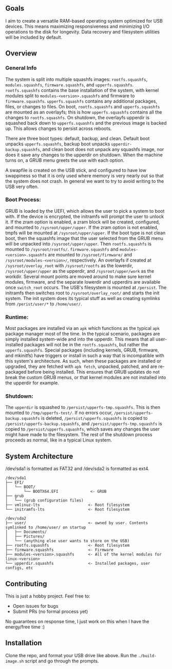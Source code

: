 ## Goals
I aim to create a versatile RAM-based operating system optimized for USB devices. This means maximizing responsiveness and minimizing I/O operations to the disk for longevity. Data recovery and filesystem utilities will be included by default.

## Overview

### General Info
The system is split into multiple squashfs images: `rootfs.squashfs`, `modules.squashfs`, `firmware.squashfs`, and `upperfs.squashfs`. `rootfs.squashfs` contains the base installation of the system, with kernel modules split to `modules-<version>.squashfs` and firmware to `firmware.squashfs`. `upperfs.squashfs` contains any additional packages, files, or changes to files. On boot, `rootfs.squashfs` and `upperfs.squashfs` are mounted as an overlayfs; this is how `upperfs.squashfs` contains all the changes to `rootfs.squashfs`. On shutdown, the overlayfs upperdir is squashed back down to `upperfs.squashfs` and the previous image is backed up. This allows changes to persist across reboots.

There are three boot types: default, backup, and clean. Default boot unpacks `upperfs.squashfs`, backup boot unpacks `upperdir-backup.squashfs`, and clean boot does not unpack any squashfs image, nor does it save any changes to the upperdir on shutdown. When the machine turns on, a GRUB menu greets the use with each option.

A swapfile is created on the USB stick, and configured to have low swappiness so that it is only used where memory is very nearly out so that the system does not crash. In general we want to try to avoid writing to the USB very often.

### Boot Process:
GRUB is loaded by the UEFI, which allows the user to pick a system to boot with. If the device is encrypted, the initramfs will prompt the user to unlock it. If the zram option is enabled, a zram block will be created, configured, and mounted to `/sysroot/upper/upper`. If the zram option is not enabled, tmpfs will be mounted at `/sysroot/upper/upper`. If the boot type is not clean boot, then the squashfs image that the user selected from the GRUB menu will be unpacked into `/sysroot/upper/upper`. Then `rootfs.squashfs` is mounted to `/sysroot/rootfs/`. `firmware.squashfs` and `modules-<version>.squashfs` are mounted to `/sysroot/firmware/` and `/sysroot/modules-<version>/`, respectively. An overlayfs if created at `/sysroot/overlay_root` with `/sysroot/rootfs` as the lowerdir, `/sysroot/upper/upper` as the upperdir, and `/sysroot/upper/work` as the workdir. Several mount points are moved around to make sure kernel modules, firmware, and the separate lowerdir and upperdirs are available once `switch_root` occurs. The USB's filesystem is mounted at `/persist`. The initramfs then switches root to `/sysroot/overlay_root/` and starts the init system. The init system does its typical stuff as well as creating symlinks from `/perist/user/*` to `/home/user/`.

### Runtime:
Most packages are installed via an `apk` which functions as the typical `apk` package manager most of the time. In the typical scenario, packages are simply installed system-wide and into the upperdir. This means that all user-installed packages will not be in the `rootfs.squashfs`, but rather the `upperfs.squashfs`. Special packages (including kernels, GRUB, firmware, and mkinitfs) have triggers or install in such a way that is incompatible with this system's architecture. As such, when these packages are installed or upgraded, they are fetched with `apk fetch`, unpacked, patched, and are re-packaged before being installed. This ensures that GRUB updates do not break the custom GRUB menus, or that kernel modules are not installed into the upperdir for example.

### Shutdown:
The `upperdir` is squashed to `/persist/upperfs-tmp.squashfs`. This is then mounted to `/tmp/upperfs-test/`. If no errors occur, `/persist/upperfs-backup.squashfs` is deleted, `/persist/upperfs.squashfs` is copied to `/persist/upperfs-backup.squashfs`, and `/persist/upperfs-tmp.squashfs` is copied to `/persist/upperfs.squashfs`, which saves any changes the user might have made to the filesystem. The rest of the shutdown process proceeds as normal, like in a typical Linux system.


## System Architecture
/dev/sda1 is formatted as FAT32 and /dev/sda2 is formatted as ext4.
```
/dev/sda1                  
├── EFI/ 
│   └── BOOT/
│       └── BOOTX64.EFI              <- GRUB
├── grub 
│   └── (grub configuration files)
├── vmlinuz-lts                     <- Root filesystem
└── initramfs-lts                   <- Root filesystem

/dev/sda2
├── user/                           <- owned by user. Contents symlinked to /home/user/ on startup
│   ├── Documents/
│   ├── Pictures/
│   └── (anything else user wants to store on the USB)
├── rootfs.squashfs                 <- Root filesystem
├── firmware.squashfs               <- Firmware
├── modules-<version>.squashfs      <- All of the kernel modules for linux-<version>
└── upperdir.squashfs               <- Installed packages, user configs, etc
```

## Contributing
This is just a hobby project. Feel free to:
- Open issues for bugs
- Submit PRs (no formal process yet)

No guarantees on response time, I just work on this when I have the energy/free time :)

## Installation
Clone the repo, and format your USB drive like above. Run the `./build-image.sh` script and go through the prompts. 
